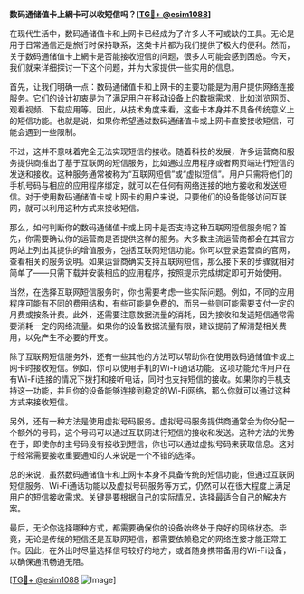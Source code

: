 **数码通储值卡上網卡可以收短信吗？[[TG💪+ @esim1088](https://t.me/s/esim1088)]**

在现代生活中，数码通储值卡和上网卡已经成为了许多人不可或缺的工具。无论是用于日常通信还是旅行时保持联系，这类卡片都为我们提供了极大的便利。然而，关于数码通储值卡上網卡是否能接收短信的问题，很多人可能会感到困惑。今天，我们就来详细探讨一下这个问题，并为大家提供一些实用的信息。

首先，让我们明确一点：数码通储值卡和上网卡的主要功能是为用户提供网络连接服务。它们的设计初衷是为了满足用户在移动设备上的数据需求，比如浏览网页、观看视频、下载应用等。因此，从技术角度来看，这些卡本身并不具备传统意义上的短信功能。也就是说，如果你希望通过数码通储值卡或上网卡直接接收短信，可能会遇到一些限制。

不过，这并不意味着完全无法实现短信的接收。随着科技的发展，许多运营商和服务提供商推出了基于互联网的短信服务，比如通过应用程序或者网页端进行短信的发送和接收。这种服务通常被称为“互联网短信”或“虚拟短信”。用户只需将他们的手机号码与相应的应用程序绑定，就可以在任何有网络连接的地方接收和发送短信。对于使用数码通储值卡或上网卡的用户来说，只要他们的设备能够访问互联网，就可以利用这种方式来接收短信。

那么，如何判断你的数码通储值卡或上网卡是否支持这种互联网短信服务呢？首先，你需要确认你的运营商是否提供这样的服务。大多数主流运营商都会在其官方网站上列出其提供的增值服务，包括互联网短信功能。你可以登录运营商的官网，查看相关的服务说明。如果运营商确实支持互联网短信，那么接下来的步骤就相对简单了——只需下载并安装相应的应用程序，按照提示完成绑定即可开始使用。

当然，在选择互联网短信服务时，你也需要考虑一些实际问题。例如，不同的应用程序可能有不同的费用结构，有些可能是免费的，而另一些则可能需要支付一定的月费或按条计费。此外，还需要注意数据流量的消耗，因为接收和发送短信通常需要消耗一定的网络流量。如果你的设备数据流量有限，建议提前了解清楚相关费用，以免产生不必要的开支。

除了互联网短信服务外，还有一些其他的方法可以帮助你在使用数码通储值卡或上网卡时接收短信。例如，你可以使用手机的Wi-Fi通话功能。这项功能允许用户在有Wi-Fi连接的情况下拨打和接听电话，同时也支持短信的接收。如果你的手机支持这一功能，并且你的设备能够连接到稳定的Wi-Fi网络，那么你就可以通过这种方式来接收短信。

另外，还有一种方法是使用虚拟号码服务。虚拟号码服务提供商通常会为你分配一个额外的号码，这个号码可以通过互联网进行短信的接收和发送。这种方法的优势在于，即使你的主号码没有接收到短信，你也可以通过虚拟号码来获取信息。这对于经常需要接收重要通知的人来说是一个不错的选择。

总的来说，虽然数码通储值卡和上网卡本身不具备传统的短信功能，但通过互联网短信服务、Wi-Fi通话功能以及虚拟号码服务等方式，仍然可以在很大程度上满足用户的短信接收需求。关键是要根据自己的实际情况，选择最适合自己的解决方案。

最后，无论你选择哪种方式，都需要确保你的设备始终处于良好的网络状态。毕竟，无论是传统的短信还是互联网短信，都需要依赖稳定的网络连接才能正常工作。因此，在外出时尽量选择信号较好的地方，或者随身携带备用的Wi-Fi设备，以确保通讯畅通无阻。

[[TG💪+ @esim1088](https://t.me/s/esim1088) ![Image](https://i.postimg.cc/4NQfJmqS/Snipaste-2025-05-13-00-14-12.png)]
